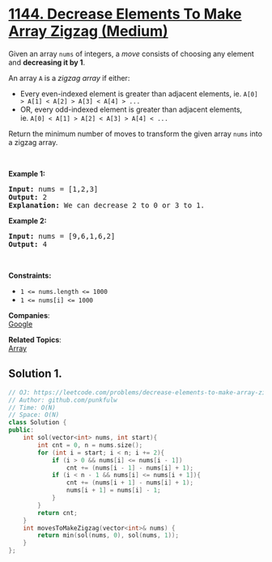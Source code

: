 # [1144. Decrease Elements To Make Array Zigzag (Medium)](https://leetcode.com/problems/decrease-elements-to-make-array-zigzag/)

<p>Given an array <code>nums</code> of integers, a <em>move</em>&nbsp;consists of choosing any element and <strong>decreasing it by 1</strong>.</p>

<p>An array <code>A</code> is a&nbsp;<em>zigzag array</em>&nbsp;if either:</p>

<ul>
	<li>Every even-indexed element is greater than adjacent elements, ie.&nbsp;<code>A[0] &gt; A[1] &lt; A[2] &gt; A[3] &lt; A[4] &gt; ...</code></li>
	<li>OR, every odd-indexed element is greater than adjacent elements, ie.&nbsp;<code>A[0] &lt; A[1] &gt; A[2] &lt; A[3] &gt; A[4] &lt; ...</code></li>
</ul>

<p>Return the minimum number of moves to transform the given array <code>nums</code> into a zigzag array.</p>

<p>&nbsp;</p>
<p><strong>Example 1:</strong></p>

<pre><strong>Input:</strong> nums = [1,2,3]
<strong>Output:</strong> 2
<strong>Explanation:</strong> We can decrease 2 to 0 or 3 to 1.
</pre>

<p><strong>Example 2:</strong></p>

<pre><strong>Input:</strong> nums = [9,6,1,6,2]
<strong>Output:</strong> 4
</pre>

<p>&nbsp;</p>
<p><strong>Constraints:</strong></p>

<ul>
	<li><code>1 &lt;= nums.length &lt;= 1000</code></li>
	<li><code>1 &lt;= nums[i] &lt;= 1000</code></li>
</ul>


**Companies**:  
[Google](https://leetcode.com/company/google)

**Related Topics**:  
[Array](https://leetcode.com/tag/array/)

## Solution 1.

```cpp
// OJ: https://leetcode.com/problems/decrease-elements-to-make-array-zigzag/
// Author: github.com/punkfulw
// Time: O(N)
// Space: O(N)
class Solution {
public:
    int sol(vector<int> nums, int start){
        int cnt = 0, n = nums.size();
        for (int i = start; i < n; i += 2){
            if (i > 0 && nums[i] <= nums[i - 1])
                cnt += (nums[i - 1] - nums[i] + 1);
            if (i < n - 1 && nums[i] <= nums[i + 1]){
                cnt += (nums[i + 1] - nums[i] + 1);
                nums[i + 1] = nums[i] - 1;
            }
        }
        return cnt;
    }
    int movesToMakeZigzag(vector<int>& nums) {
        return min(sol(nums, 0), sol(nums, 1));
    }
};
```
